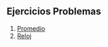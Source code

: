 ## Ejercicios Problemas

1. [Promedio](https://github.com/tomii07/ej-java-111mil/blob/master/Problemas/src/Ejercicios/Promedio.java)
1. [Reloj](https://github.com/tomii07/ej-java-111mil/blob/master/Problemas/src/Ejercicios/Reloj.java)